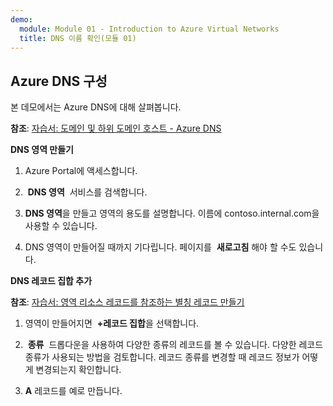 ```yaml
---
demo:
  module: Module 01 - Introduction to Azure Virtual Networks
  title: DNS 이름 확인(모듈 01)
---
```

## Azure DNS 구성

본 데모에서는 Azure DNS에 대해 살펴봅니다.

**참조**: [자습서: 도메인 및 하위 도메인 호스트 - Azure DNS](https://docs.microsoft.com/azure/dns/dns-delegate-domain-azure-dns)

**DNS 영역 만들기**

1. Azure Portal에 액세스합니다.

1.  **DNS 영역**  서비스를 검색합니다.

1. **DNS 영역**을 만들고 영역의 용도를 설명합니다. 이름에 contoso.internal.com을 사용할 수 있습니다.

1.  DNS 영역이 만들어질 때까지 기다립니다. 페이지를  **새로고침** 해야 할 수도 있습니다.

**DNS 레코드 집합 추가**

**참조**: [자습서: 영역 리소스 레코드를 참조하는 별칭 레코드 만들기](https://learn.microsoft.com/azure/dns/tutorial-alias-rr)

1. 영역이 만들어지면  **+레코드 집합**을 선택합니다.

1.  **종류**  드롭다운을 사용하여 다양한 종류의 레코드를 볼 수 있습니다. 다양한 레코드 종류가 사용되는 방법을 검토합니다. 레코드 종류를 변경할 때 레코드 정보가 어떻게 변경되는지 확인합니다.

1. **A** 레코드를 예로 만듭니다. 


